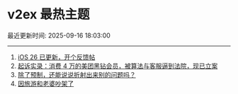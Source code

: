 # v2ex 最热主题

最近更新时间: 2025-09-16 18:03:00

--- 
1. [iOS 26 已更新，开个反馈帖](https://www.v2ex.com/t/1159470) 
2. [起诉实录：消费 4 万的美团黑钻会员，被算法与客服逼到法院，现已立案](https://www.v2ex.com/t/1159485) 
3. [除了预制，还能说说折射出来别的问题吗？](https://www.v2ex.com/t/1159503) 
4. [因旅游和老婆吵架了](https://www.v2ex.com/t/1159535) 
